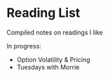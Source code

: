 # Reading List

Compiled notes on readings I like

In progress:
- Option Volatility & Pricing
- Tuesdays with Morrie
